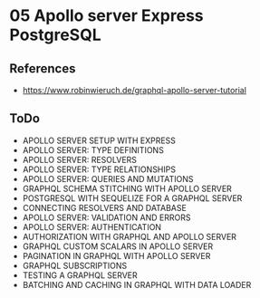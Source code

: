 # 05 Apollo server Express PostgreSQL

## References

- https://www.robinwieruch.de/graphql-apollo-server-tutorial

## ToDo

- APOLLO SERVER SETUP WITH EXPRESS
- APOLLO SERVER: TYPE DEFINITIONS
- APOLLO SERVER: RESOLVERS
- APOLLO SERVER: TYPE RELATIONSHIPS
- APOLLO SERVER: QUERIES AND MUTATIONS
- GRAPHQL SCHEMA STITCHING WITH APOLLO SERVER
- POSTGRESQL WITH SEQUELIZE FOR A GRAPHQL SERVER
- CONNECTING RESOLVERS AND DATABASE
- APOLLO SERVER: VALIDATION AND ERRORS
- APOLLO SERVER: AUTHENTICATION
- AUTHORIZATION WITH GRAPHQL AND APOLLO SERVER
- GRAPHQL CUSTOM SCALARS IN APOLLO SERVER
- PAGINATION IN GRAPHQL WITH APOLLO SERVER
- GRAPHQL SUBSCRIPTIONS
- TESTING A GRAPHQL SERVER
- BATCHING AND CACHING IN GRAPHQL WITH DATA LOADER
